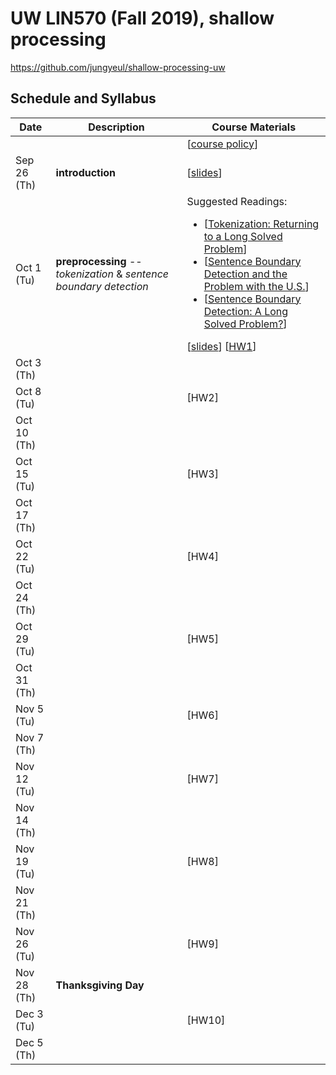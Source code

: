 # UW LIN570 (Fall 2019), shallow processing 

https://github.com/jungyeul/shallow-processing-uw

## Schedule and Syllabus 
| Date |	Description	 |Course Materials |
| ------------ | ------------ | ------------  |
|  |  | [[course policy](https://drive.google.com/open?id=1Q0ddg8ZU0IRxa9HorTTKfnqrfg_KcUpd)] |
| Sep 26 (Th) | **introduction** | [[slides](https://www.overleaf.com/read/zdcvpbszggkq)]|
| Oct 1 (Tu) | **preprocessing** -- *tokenization* & *sentence boundary detection* |  Suggested Readings:  <ul><li>[[Tokenization: Returning to a Long Solved Problem](http://aclweb.org/anthology/P/P12/P12-2074.pdf)]</li><li>[[Sentence Boundary Detection and the Problem with the U.S.](http://aclweb.org/anthology/N/N09/N09-2061.pdf)]</li><li>[[Sentence Boundary Detection: A Long Solved Problem?](http://aclweb.org/anthology/C/C12/C12-2096.pdf)]</li></ul> [[slides](https://www.overleaf.com/read/jdgvkvxxhvbx)] [[HW1]()]|
| Oct 3 (Th) |   |  |
| Oct 8 (Tu) |  |  [HW2] |
| Oct 10 (Th) |  |   |
| Oct 15 (Tu) |  | [HW3] |
| Oct 17 (Th) |  |   |
| Oct 22 (Tu) |  | [HW4]  |
| Oct 24 (Th) |  |  |
| Oct 29 (Tu) |  | [HW5]  |
| Oct 31 (Th) |  |   |
| Nov 5 (Tu) |  |  [HW6]  |
| Nov 7 (Th) |  |   |
| Nov 12 (Tu) |  |  [HW7]  |
| Nov 14 (Th) |  |   |
| Nov 19 (Tu) |  |  [HW8]  |
| Nov 21 (Th) |  |   |
| Nov 26 (Tu) |  |  [HW9]  |
| Nov 28 (Th) | **Thanksgiving Day**  |   |
| Dec 3 (Tu) |  |  [HW10]  |
| Dec 5 (Th) |  |   |

